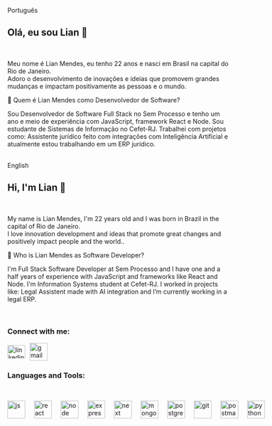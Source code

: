 Português

<h2 align="left">Olá, eu sou Lian 👋</h2><br />

Meu nome é Lian Mendes, eu tenho 22 anos e nasci em Brasil na capital do Rio de Janeiro. <br />
Adoro o desenvolvimento de inovações e ideias que promovem grandes mudanças e impactam positivamente as pessoas e o mundo. <br />

💼 Quem é Lian Mendes como Desenvolvedor de Software?

Sou Desenvolvedor de Software Full Stack no Sem Processo e tenho um ano e meio de experiência com JavaScript, framework React e Node. Sou estudante de Sistemas de Informação no Cefet-RJ. Trabalhei com projetos como: Assistente jurídico feito com integrações com Inteligência Artificial e atualmente estou trabalhando em um ERP jurídico. <br /><br />

English

<h2 align="left">Hi, I'm Lian 👋</h2><br />

My name is Lian Mendes, I'm 22 years old and I was born in Brazil in the capital of Rio de Janeiro. <br />
I love innovation development and ideas that promote great changes and positively impact people and the world.. <br />

💼 Who is Lian Mendes as Software Developer?

I'm Full Stack Software Developer at Sem Processo and I have one and a half years of experience with JavaScript and frameworks like React and Node. I'm Information Systems student at Cefet-RJ. I worked in projects like: Legal Assistent made with AI integration and I’m currently working in a legal ERP.

<br/>

<h3 align="left">Connect with me:</h3>
<p align="left" style="display: flex; align-items: center; gap: 10px;">
  <a href="https://www.linkedin.com/in/lian-mendes-825295210/" target="_blank" style="text-decoration: none;">
    <img src="https://www.vectorlogo.zone/logos/linkedin/linkedin-icon.svg" alt="linkedin" height="30" width="40" style="vertical-align: middle;"/>
  </a>
  <a href="mailto:nailptm@gmail.com?subject=Contato%20via%20GitHub&body=Olá, gostaria de entrar em contato!" target="_blank" style="text-decoration: none;">
    <img src="https://www.vectorlogo.zone/logos/gmail/gmail-icon.svg" alt="gmail" width="40" height="40" style="vertical-align: middle;"/>
  </a>
</p>

<h3 align="left">Languages and Tools:</h3><br />
<p align="left" style="display: flex; align-items: center; gap: 20px"> 
<a href="https://www.javascript.com" target="_blank" style="text-decoration: none;"> 
<img src="https://www.vectorlogo.zone/logos/javascript/javascript-icon.svg" alt="js" width="40" height="40"/> 
</a>
<a href="https://react.dev" target="_blank" style="text-decoration: none;"> 
<img src="https://www.vectorlogo.zone/logos/reactjs/reactjs-icon.svg" alt="react" width="40" height="40"/> 
</a>
<a href="https://nodejs.org" target="_blank" style="text-decoration: none;"> 
<img src="https://www.vectorlogo.zone/logos/nodejs/nodejs-icon.svg" alt="node" width="40" height="40"/> 
</a>
<a href="https://expressjs.com" target="_blank" style="text-decoration: none;"> 
<img src="https://www.vectorlogo.zone/logos/expressjs/expressjs-icon.svg" alt="express" width="40" height="40"/> 
</a>
<a href="https://nextjs.org" target="_blank" style="text-decoration: none;"> 
<img src="https://www.vectorlogo.zone/logos/nextjs/nextjs-icon.svg" alt="next" width="40" height="40"/> 
</a>
<a href="https://www.mongodb.com" target="_blank" style="text-decoration: none;"> 
<img src="https://www.vectorlogo.zone/logos/mongodb/mongodb-icon.svg" alt="mongodb" width="40" height="40"/> 
</a>
<a href="https://www.postgresql.org" target="_blank" style="text-decoration: none;"> 
<img src="https://www.vectorlogo.zone/logos/postgresql/postgresql-icon.svg" alt="postgres" width="40" height="40"/> 
</a>
<a href="https://github.com" target="_blank" style="text-decoration: none;"> 
<img src="https://www.vectorlogo.zone/logos/github/github-tile.svg" alt="git" width="40" height="40"/> 
</a>
<a href="https://postman.com" target="_blank" style="text-decoration: none;"> 
<img src="https://www.vectorlogo.zone/logos/getpostman/getpostman-icon.svg" alt="postman" width="40" height="40"/> 
</a>
<a href="https://www.python.org" target="_blank" style="text-decoration: none;"> 
<img src="https://www.vectorlogo.zone/logos/python/python-icon.svg" alt="python" width="40" height="40"/> 
</a>
